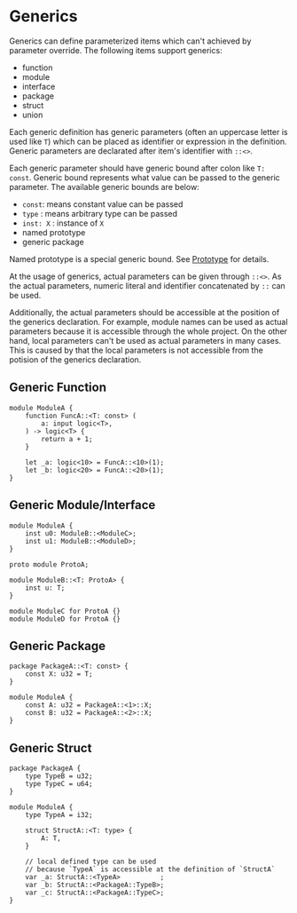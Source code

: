 # Generics

Generics can define parameterized items which can't achieved by parameter override.
The following items support generics:

* function
* module
* interface
* package
* struct
* union

Each generic definition has generic parameters (often an uppercase letter is used like `T`) which can be placed as identifier or expression in the definition.
Generic parameters are declarated after item's identifier with `::<>`.

Each generic parameter should have generic bound after colon like `T: const`.
Generic bound represents what value can be passed to the generic parameter.
The available generic bounds are below:

* `const`: means constant value can be passed
* `type` : means arbitrary type can be passed
* `inst: X` : instance of `X`
* named prototype
* generic package

Named prototype is a special generic bound. See [Prototype](14_generics/02_prototype.md) for details.

At the usage of generics, actual parameters can be given through `::<>`.
As the actual parameters, numeric literal and identifier concatenated by `::` can be used.

Additionally, the actual parameters should be accessible at the position of the generics declaration.
For example, module names can be used as actual parameters because it is accessible through the whole project.
On the other hand, local parameters can't be used as actual parameters in many cases.
This is caused by that the local parameters is not accessible from the potision of the generics declaration.

## Generic Function

```veryl,playground
module ModuleA {
    function FuncA::<T: const> (
        a: input logic<T>,
    ) -> logic<T> {
        return a + 1;
    }

    let _a: logic<10> = FuncA::<10>(1);
    let _b: logic<20> = FuncA::<20>(1);
}
```

## Generic Module/Interface

```veryl,playground
module ModuleA {
    inst u0: ModuleB::<ModuleC>;
    inst u1: ModuleB::<ModuleD>;
}

proto module ProtoA;

module ModuleB::<T: ProtoA> {
    inst u: T;
}

module ModuleC for ProtoA {}
module ModuleD for ProtoA {}
```

## Generic Package

```veryl,playground
package PackageA::<T: const> {
    const X: u32 = T;
}

module ModuleA {
    const A: u32 = PackageA::<1>::X;
    const B: u32 = PackageA::<2>::X;
}
```

## Generic Struct

```veryl,playground
package PackageA {
    type TypeB = u32;
    type TypeC = u64;
}

module ModuleA {
    type TypeA = i32;

    struct StructA::<T: type> {
        A: T,
    }

    // local defined type can be used
    // because `TypeA` is accessible at the definition of `StructA`
    var _a: StructA::<TypeA>          ;
    var _b: StructA::<PackageA::TypeB>;
    var _c: StructA::<PackageA::TypeC>;
}
```
